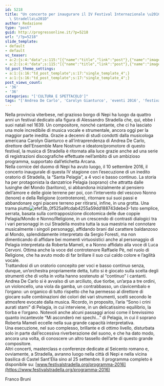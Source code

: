 ```yaml
---
id: 5218
title: "Un concerto per inaugurare il IV Festival Internazionale \u201CAlessandro\
  \ Stradella\u201D"
author: Redazione
type: "post"
guid: http://progressonline.it/?p=5218
url: "/?p=5218"
slide_template:
- default
- default
vc_teaser:
- a:2:{s:4:"data";s:115:"[{"name":"title","link":"post"},{"name":"image","image":"featured","link":"none"},{"name":"text","mode":"excerpt"}]";s:7:"bgcolor";s:0:"";}
- a:2:{s:4:"data";s:115:"[{"name":"title","link":"post"},{"name":"image","image":"featured","link":"none"},{"name":"text","mode":"excerpt"}]";s:7:"bgcolor";s:0:"";}
td_post_theme_settings:
- a:1:{s:16:"td_post_template";s:17:"single_template_4";}
- a:1:{s:16:"td_post_template";s:17:"single_template_4";}
post_views_count:
- '36'
- '36'
categories: "['CULTURA E SPETTACOLO']"
tags: "['Andrea De Carlo', 'Carolyn Gianturco', 'eventi 2016', 'festival', 'Festival Internazionale Alessandro Stradella', 'musica', 'Nepi', 'news', 'settembre 2016', 'The Stradella Project']"
---
```


Nella provincia viterbese, nel grazioso borgo di Nepi ha luogo da quattro anni un festival dedicato alla figura di Alessandro Stradella che, qui, ebbe i suoi natali nel 1639. Un compositore, nonché cantante, che ci ha lasciato una mole incredibile di musica vocale e strumentale, ancora oggi per la maggior parte inedita. Grazie a decenni di studi condotti dalla musicologa americana Carolyn Gianturco e all’intraprendenza di Andrea De Carlo, direttore dell’Ensemble Mare Nostrum e ideatore/promotore di questo festival, la musica di Stradella è ritornata alla luce grazie anche ad una serie di registrazioni discografiche effettuate nell’ambito di un ambizioso programma, supportato dall’etichetta Arcana.  
Nella cornice del duomo di Nepi ha avuto luogo, il 10 settembre 2016, il concerto inaugurale di questa IV stagione con l’esecuzione di un inedito oratorio di Stradella, la “Santa Pelagia”, a 4 voci e basso continuo. La storia ha per protagonista la danzatrice Pelagia (soprano) che attratta dalle lusinghe del Mondo (baritono), si abbandona inizialmente al pensiero dell’amore e delle gioie terrene per poi, con l’intervento del vescovo Nonno (tenore) e della Religione (controtenore), ritornare sui suoi passi e abbandonare ogni piacere terreno per ritirarsi, infine, in una grotta. Una trama piutto![efef3b_0f525a9fcdab4255a59dd188743debe3-1](https://progressonline.it/wp-content/uploads/2016/09/efef3b_0f525a9fcdab4255a59dd188743debe3-1-300x200.jpg)sto semplice, serrata, basata sulla contrapposizione dicotomica delle due coppie Pelagia/Mondo e Nonno/Religione, in un crescendo di contrasti dialogici tra i vari personaggi in cui Stradella mostra tutta la sua maestria nel connotare musicalmente i singoli personaggi, affidando brani dal carattere baldanzoso al Mondo, splendidamente interpretato da Sergio Foresti, ma non dimenticando di affidare bei momenti virtuosistici anche al personaggio di Pelagia interpretata da Roberta Mameli, e a Nonno affidato alla voce di Luca Cervoni. Ottima anche la voce del controtenore Raffaele Pè, nel ruolo di Religione, che ha avuto modo di far brillare il suo cui caldo colore e l’agilità vocale.  
Trattandosi di un oratorio concepito per voci e basso continuo senza, dunque, un’orchestra propriamente detta, tutto si è giocato sulla scelta degli strumenti che di volta in volta hanno sostenuto al “continuo” i cantanti. Andrea De Carlo si è avvalso di un arciliuto, due tiorbe, un’arpa a tre ordini, un violoncello, una viola da gamba, un contrabbasso, un clavicembalo e l’organo: un organico di tutto rispetto che ha permesso al direttore di giocare sulle combinazioni dei colori dei vari strumenti, scelti secondo le atmosfere evocate dalla musica. Ricordo, in proposito, l’aria “Sono i crini aurati stami” di Pelagia, in cui interviene, in un delicatissimo equilibrio, la tiorba e l’organo. Notevoli anche alcuni passaggi ariosi come il brevissimo quanto incantevole “Mi asconderò nei spechi…” di Pelagia, in cui il soprano Roberta Mameli eccelle nella sua grande capacità interpretativa.  
Una esecuzione, nel suo complesso, brillante e di ottimo livello, disturbata solo in parte dall’eccessiva riverberazione del suono, e che ha dato modo, ancora una volta, di conoscere un altro tassello dell’arte di questo grande compositore.  
Altri concerti, masterclass e conferenze dedicate al Seicento romano e, ovviamente, a Stradella, avranno luogo nella città di Nepi e nella vicina basilica di Castel Sant’Elia sino al 25 settembre. Il programma completo è disponibile su: [www.festivalstradella.org/programma-2016](https://www.festivalstradella.org/programma-2016)

Franco Bruni